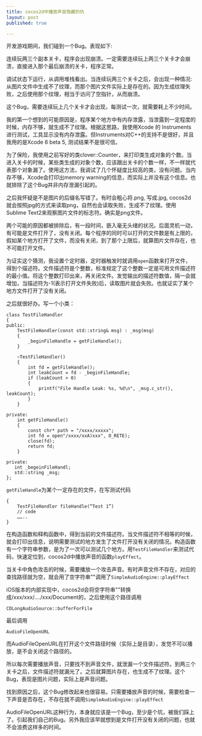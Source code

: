 ```yaml
---
title: cocos2d中播放声音隐藏的坑
layout: post
published: true

---
```


开发游戏期间，我们碰到一个Bug。表现如下:

连续玩两三个副本关卡，程序会出现崩溃。一定需要连续玩上两三个关卡才会崩溃，直接进入那个最后崩溃的关卡，程序正常。

调试状态下运行，从调用堆栈看出。当连续玩两三个关卡之后，会出现一种情况: 从图片文件中生成不了纹理，而那个图片文件实际上是存在的。因为生成纹理失败，之后使用那个纹理，相当于访问了空指针，从而崩溃。

这个Bug，需要连续玩上几个关卡才会出现，每测试一次，就需要耗上不少时间。

我的第一个想到的可能原因是，程序某个地方中有内存泄露，当泄露到一定程度的时候，内存不够，就生成不了纹理。根据这思路，我使用Xcode 的 Instruments进行测试，工具显示没有内存泄露。但Instruments对C++的支持不是很好，并且我用的是Xcode 6 beta 5, 测试结果不是很可信。

为了保险，我使用之前写好的类clover::Counter，来打印类生成对象的个数。当进入关卡的时候，某些类生成的对象个数，应该跟出关卡的个数一样，不一样就代表那个对象漏了。使用这方法，我调试了几个怀疑度比较高的类，没有问题。当内存不够，Xcode会打印出memory warning的信息，而实际上并没有这个信息。也就排除了这个Bug并非内存泄漏引起的。

之后我怀疑是不是图片的后缀名写错了。有时会粗心将.png, 写成.jpg, cocos2d就会按照jpg的方式来读取png，自然也会读取失败，生成不了纹理。使用Sublime Text2来观察图片文件的标志符。确实是png文件。

两个可能的原因都被排除后，有一段时间，嵌入毫无头绪的状况。后面灵机一动，有可能是文件打开了，没有关闭。每个程序的同时可以打开的文件数是有上限的，假如某个地方打开了文件，而没有关闭，到了那个上限后，就算图片文件存在，也不可能打开文件。

为证实这个猜测，我设置个定时器，定时器触发时就调用`open`函数来打开文件，得到个描述符。文件描述符是个整数，标准规定了这个整数一定是可用文件描述符的最小值。将这个整数打印出来，再关闭文件。发觉输出的描述符数值，隔一会就增加，当描述符为-1(表示打开文件失败)后，读取图片就会失败。也就证实了某个地方文件打开了没有关闭。

之后就很好办。写一个小类：

	class TestFileHandler
	{
	public:
	    TestFileHandler(const std::string& msg) : _msg(msg)
	    {
	        _beginFileHandle = getFileHandle();
	    }
	    
	    ~TestFileHandler()
	    {
	        int fd = getFileHandle();
	        int leakCount = fd - _beginFileHandle;
	        if (leakCount > 0)
	        {
	            printf("File Handle Leak: %s, %d\n", _msg.c_str(), leakCount);
	        }
	    }
	    
	private:
	    int getFileHandle()
	    {
	        const chr* path = "/xxxx/xxxxx";
	        int fd = open"/xxxx/xxA)xxx", O_RETE);
	        close(fd);
	        return fd;
 	    }
	   
 	private:
	   int _begeinFileHandl;
	   std::string _msg;
	};


`getFileHandle`为某个一定存在的文件，在写测试代码

	{
		TestFileHandler fileHandle(“Test 1”)
		// code
		……..
	}

在构造函数和释构函数中，得到当前的文件描述符。当文件描述符不相等的时候，就会打印出信息，说明需要测试的地方发生了文件打开没有关闭的情况。构造函数有一个字符串参数，是为了一次可以测试几个地方。用`TestFileHandler`来测试代码，快速定位到，cocos2d中播放声音的函数`playEffect`。

当关卡中角色攻击的时候，需要播放一个攻击声音。有时声音文件不存在，对应的查找路径就为空，就会用了空字符串""调用了`SimpleAudioEngine::playEffect`

iOS版本的内部实现中，cocos2d会将空字符串""转换成/xxx/xxx/..../xxx/Document的，之后使用这个路径调用

	CDLongAudioSource::bufferForFile
最后调用

	AudioFileOpenURL

而AudioFileOpenURL在打开这个文件路径时候（实际上是目录），发觉不可以播放，是不会关闭这个路径的。

所以每次需要播放声音，只要找不到声音文件，就泄漏一个文件描述符。到两三个关卡之后，文件描述符就漏光了。之后就算图片存在，也生成不了纹理。这个Bug，表现是图片问题，实际上是声音问题。

找到原因之后，这个Bug修改起来也很容易。只需要播放声音的时候，需要检查一下声音是否存在，不存在就不调用`SimpleAudioEngine::playEffect`

AudioFileOpenURL这种行为，本身就应该是一个Bug，至少是个坑，被我们踩上了。引起我们自己的Bug。另外我应该早就想到是文件打开没有关闭的问题，也就不会浪费这样多的时间。


